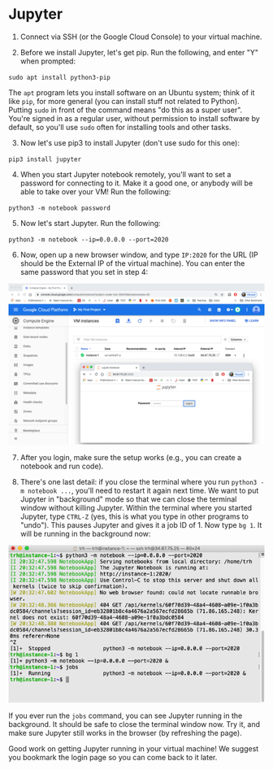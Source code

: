 # Jupyter

1. Connect via SSH (or the Google Cloud Console) to your virtual machine.

2. Before we install Jupyter, let's get pip.  Run the following, and enter "Y" when prompted:

`sudo apt install python3-pip`

The `apt` program lets you install software on an Ubuntu system; think
of it like `pip`, for more general (you can install stuff not related
to Python).  Putting `sudo` in front of the command means "do this as
a super user".  You're signed in as a regular user, without permission
to install software by default, so you'll use `sudo` often for
installing tools and other tasks.

3. Now let's use pip3 to install Jupyter (don't use sudo for this one):

`pip3 install jupyter`

4. When you start Jupyter notebook remotely, you'll want to set a
password for connecting to it.  Make it a good one, or anybody will be
able to take over your VM!  Run the following:

`python3 -m notebook password`

5. Now let's start Jupyter.  Run the following:

`python3 -m notebook --ip=0.0.0.0 --port=2020`

6. Now, open up a new browser window, and type `IP:2020` for the URL
(IP should be the External IP of the virtual machine).  You can enter
the same password that you set in step 4:

<img src="img/26.png" width=600>

7. After you login, make sure the setup works (e.g., you can create a
notebook and run code).

8. There's one last detail: if you close the terminal where you run
`python3 -m notebook ...`, you'll need to restart it again next time.
We want to put Jupyter in "background" mode so that we can close the
terminal window without killing Jupyter.  Within the terminal where
you started Jupyter, type `CTRL-Z` (yes, this is what you type in
other programs to "undo").  This pauses Jupyter and gives it a job ID
of 1.  Now type `bg 1`.  It will be running in the background now:

<img src="img/27.png" width=600>

If you ever run the `jobs` command, you can see Jupyter running in the
background.  It should be safe to close the terminal window now.  Try
it, and make sure Jupyter still works in the browser (by refreshing
the page).

Good work on getting Jupyter running in your virtual machine!  We
suggest you bookmark the login page so you can come back to it later.
